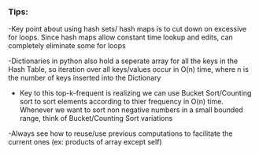 
### Tips:
-Key point about using hash sets/ hash maps is to cut down on excessive for loops. Since hash maps allow constant time lookup and edits, can completely eliminate some for loops

-Dictionaries in python also hold a seperate array for all the keys in the Hash Table, so iteration over all keys/values occur in O(n) time, where n is the number of keys inserted into the Dictionary

- Key to this top-k-frequent is realizing we can use Bucket Sort/Counting sort to sort elements according to thier frequency in O(n) time. Whenever we want to sort non negative numbers in a small bounded range, think of Bucket/Counting Sort variations

-Always see how to reuse/use previous computations to facilitate the current ones (ex: products of array except self)